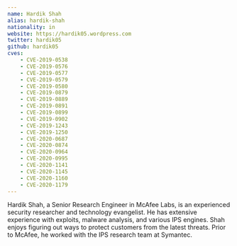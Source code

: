 ```yaml
---
name: Hardik Shah
alias: hardik-shah
nationality: in
website: https://hardik05.wordpress.com
twitter: hardik05
github: hardik05
cves:
    - CVE-2019-0538
    - CVE-2019-0576
    - CVE-2019-0577
    - CVE-2019-0579
    - CVE-2019-0580
    - CVE-2019-0879
    - CVE-2019-0889
    - CVE-2019-0891
    - CVE-2019-0899
    - CVE-2019-0902
    - CVE-2019-1243
    - CVE-2019-1250
    - CVE-2020-0687
    - CVE-2020-0874
    - CVE-2020-0964
    - CVE-2020-0995
    - CVE-2020-1141
    - CVE-2020-1145
    - CVE-2020-1160
    - CVE-2020-1179
---
```

Hardik Shah, a Senior Research Engineer in McAfee Labs, is an experienced security researcher and technology evangelist. He has extensive experience with exploits, malware analysis, and various IPS engines. Shah enjoys figuring out ways to protect customers from the latest threats. Prior to McAfee, he worked with the IPS research team at Symantec.
